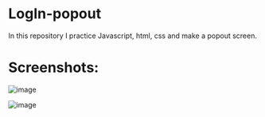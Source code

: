 # LogIn-popout
In this repository I practice Javascript, html, css and make a popout screen.

# Screenshots:
![image](https://user-images.githubusercontent.com/65151701/156576010-779a9572-31ad-4fa2-ab2d-37f4a77728ca.png)

![image](https://user-images.githubusercontent.com/65151701/156576043-11df39e4-037e-4d10-869f-83905c47945b.png)
